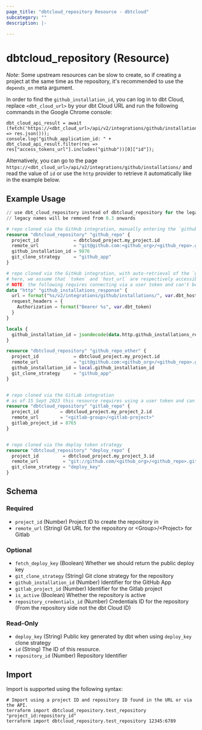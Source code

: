 ```yaml
---
page_title: "dbtcloud_repository Resource - dbtcloud"
subcategory: ""
description: |-
  
---
```


# dbtcloud_repository (Resource)

*Note*: Some upstream resources can be slow to create, so if creating a project at
the same time as the repository, it's recommended to use the `depends_on` meta argument.

In order to find the `github_installation_id`, you can log in to dbt Cloud, replace `<dbt_cloud_url>` by your dbt Cloud
URL and run the following commands in the Google Chrome console:

```console
dbt_cloud_api_result = await (fetch('https://<dbt_cloud_url>/api/v2/integrations/github/installations/').then(res => res.json()));
console.log("github_application_id: " + dbt_cloud_api_result.filter(res => res["access_tokens_url"].includes("github"))[0]["id"]);
```

Alternatively, you can go to the page `https://<dbt_cloud_url>/api/v2/integrations/github/installations/` and read the
value of `id`  or use the `http` provider to retrieve it automatically like in the example below.

## Example Usage

```terraform
// use dbt_cloud_repository instead of dbtcloud_repository for the legacy resource names
// legacy names will be removed from 0.3 onwards

# repo cloned via the GitHub integration, manually entering the `github_installation_id`
resource "dbtcloud_repository" "github_repo" {
  project_id             = dbtcloud_project.my_project.id
  remote_url             = "git@github.com:<github_org>/<github_repo>.git"
  github_installation_id = 9876
  git_clone_strategy     = "github_app"
}

# repo cloned via the GitHub integration, with auto-retrieval of the `github_installation_id`
# here, we assume that `token` and `host_url` are respectively accessible via `var.dbt_token` and `var.dbt_host_url`
# NOTE: the following requires connecting via a user token and can't be retrieved with a service token
data "http" "github_installations_response" {
  url = format("%s/v2/integrations/github/installations/", var.dbt_host_url)
  request_headers = {
    Authorization = format("Bearer %s", var.dbt_token)
  }
}

locals {
  github_installation_id = jsondecode(data.http.github_installations_response.response_body)[0].id
}

resource "dbtcloud_repository" "github_repo_other" {
  project_id             = dbtcloud_project.my_project.id
  remote_url             = "git@github.com:<github_org>/<github_repo>.git"
  github_installation_id = local.github_installation_id
  git_clone_strategy     = "github_app"
}


# repo cloned via the GitLab integration
# as of 15 Sept 2023 this resource requires using a user token and can't be set with a service token
resource "dbtcloud_repository" "gitlab_repo" {
  project_id        = dbtcloud_project.my_project_2.id
  remote_url        = "<gitlab-group>/<gitlab-project>"
  gitlab_project_id = 8765
}


# repo cloned via the deploy token strategy
resource "dbtcloud_repository" "deploy_repo" {
  project_id         = dbtcloud_project.my_project_3.id
  remote_url         = "git://github.com/<github_org>/<github_repo>.git"
  git_clone_strategy = "deploy_key"
}
```

<!-- schema generated by tfplugindocs -->
## Schema

### Required

- `project_id` (Number) Project ID to create the repository in
- `remote_url` (String) Git URL for the repository or \<Group>/\<Project> for Gitlab

### Optional

- `fetch_deploy_key` (Boolean) Whether we should return the public deploy key
- `git_clone_strategy` (String) Git clone strategy for the repository
- `github_installation_id` (Number) Identifier for the GitHub App
- `gitlab_project_id` (Number) Identifier for the Gitlab project
- `is_active` (Boolean) Whether the repository is active
- `repository_credentials_id` (Number) Credentials ID for the repository (From the repository side not the dbt Cloud ID)

### Read-Only

- `deploy_key` (String) Public key generated by dbt when using `deploy_key` clone strategy
- `id` (String) The ID of this resource.
- `repository_id` (Number) Repository Identifier

## Import

Import is supported using the following syntax:

```shell
# Import using a project ID and repository ID found in the URL or via the API.
terraform import dbtcloud_repository.test_repository "project_id:repository_id"
terraform import dbtcloud_repository.test_repository 12345:6789
```
